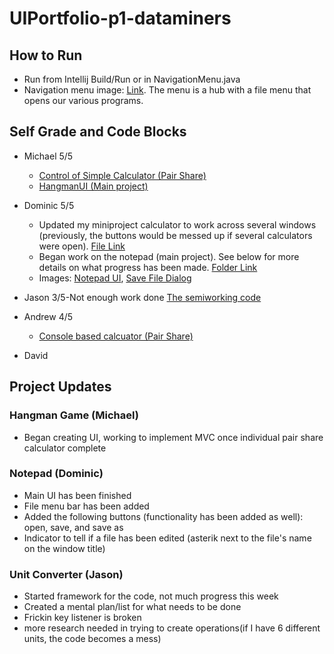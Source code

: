 # UIPortfolio-p1-dataminers
## How to Run
* Run from Intellij Build/Run or in NavigationMenu.java
* Navigation menu image: <a href="https://rtx.azurewebsites.net/6c8513f809acfe4b81a59eb7b6bea0c0.png">Link</a>. The menu is a hub with a file menu that opens our various programs.
## Self Grade and Code Blocks
* Michael 5/5 
  * <a href="https://github.com/mhayescs19/pegg-hayes-calculator-p1-dataminers/blob/master/src/view_control/CalculatorConsole.java">Control of Simple Calculator (Pair Share)</a> 
  * <a href="https://github.com/mhayescs19/UIPortfolio-p1-dataminers/blob/hangman/src/view_control/HangmanUI.java">HangmanUI (Main project)</a> 
* Dominic 5/5
  * Updated my miniproject calculator to work across several windows (previously, the buttons would be messed up if several calculators were open). <a href="https://github.com/mhayescs19/UIPortfolio-p1-dataminers/blob/master/src/view_control/DominicCalculator.java">File Link</a>
  * Began work on the notepad (main project). See below for more details on what progress has been made. <a href="https://github.com/mhayescs19/UIPortfolio-p1-dataminers/tree/master/src/notepad">Folder Link</a>
   * Images: <a href="https://rtx.azurewebsites.net/cf355e74f59ae3775c737e0992e05430.png">Notepad UI</a>, <a href="https://rtx.azurewebsites.net/f7f2268d0371489fa1980696041afcd7.png">Save File Dialog</a>
* Jason 3/5-Not enough work done
<a href="https://github.com/mhayescs19/UIPortfolio-p1-dataminers/blob/UnitConversion/src/view_control/TemperatureConverterUI.java">The semiworking code</a>


* Andrew 4/5
  * <a href="https://github.com/mhayescs19/pegg-hayes-calculator-p1-dataminers/blob/master/src/view_control/CalculatorConsole.java"> Console based calcuator (Pair Share)</a> 
* David
## Project Updates
### Hangman Game (Michael)
* Began creating UI, working to implement MVC once individual pair share calculator complete

### Notepad (Dominic)
* Main UI has been finished
* File menu bar has been added
* Added the following buttons (functionality has been added as well): open, save, and save as
* Indicator to tell if a file has been edited (asterik next to the file's name on the window title)
### Unit Converter (Jason)
* Started framework for the code, not much progress this week
* Created a mental plan/list for what needs to be done
* Frickin key listener is broken
* more research needed in trying to create operations(if I have 6 different units, the code becomes a mess)
